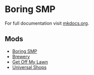 # Boring SMP

For full documentation visit [mkdocs.org](https://www.mkdocs.org).

## Mods
- [Boring SMP](./mods/boring_smp/index.md)
- [Brewery](./mods/brewery/index.md)
- [Get Off My Lawn](./mods/goml/index.md)
- [Universal Shops](./mods/universal_shops/index.md)
